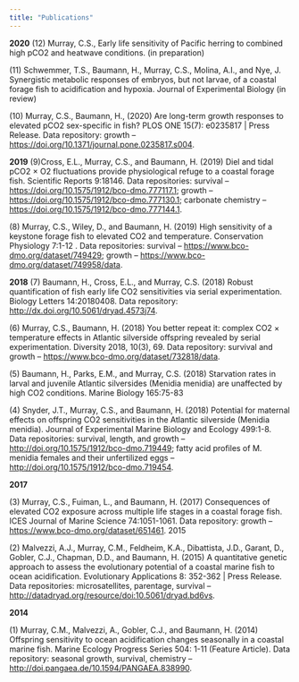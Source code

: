 ```yaml
---
title: "Publications"
---
```


**2020**
(12) Murray, C.S., Early life sensitivity of Pacific herring to combined high pCO2 and heatwave conditions. (in preparation)

(11) Schwemmer, T.S., Baumann, H., Murray, C.S., Molina, A.I., and Nye, J. Synergistic metabolic responses of embryos, but not larvae, of a coastal forage fish to acidification and hypoxia. Journal of Experimental Biology (in review)

(10) Murray, C.S., Baumann, H., (2020) Are long-term growth responses to elevated pCO2 sex-specific in fish? PLOS ONE 15(7): e0235817 | Press Release.
Data repository: growth – https://doi.org/10.1371/journal.pone.0235817.s004.

**2019**
(9)Cross, E.L., Murray, C.S., and Baumann, H. (2019) Diel and tidal pCO2 × O2 fluctuations provide physiological refuge to a coastal forage fish. Scientific Reports 9:18146.
Data repositories:  survival – https://doi.org/10.1575/1912/bco-dmo.777117.1; growth – https://doi.org/10.1575/1912/bco-dmo.777130.1;  carbonate chemistry – https://doi.org/10.1575/1912/bco-dmo.777144.1.

(8) Murray, C.S., Wiley, D., and Baumann, H. (2019) High sensitivity of a keystone forage fish to elevated CO2 and temperature. Conservation Physiology 7:1-12 .
Data repositories: survival – https://www.bco-dmo.org/dataset/749429; growth – https://www.bco-dmo.org/dataset/749958/data.

**2018**
(7) Baumann, H., Cross, E.L., and Murray, C.S. (2018) Robust quantification of fish early life CO2 sensitivities via serial experimentation. Biology Letters 14:20180408.
Data repository:  http://dx.doi.org/10.5061/dryad.4573j74.

(6) Murray, C.S., Baumann, H. (2018) You better repeat it: complex CO2 × temperature effects in Atlantic silverside offspring revealed by serial experimentation. Diversity 2018, 10(3), 69.
Data repository: survival and growth – https://www.bco-dmo.org/dataset/732818/data.

(5) Baumann, H., Parks, E.M., and Murray, C.S. (2018) Starvation rates in larval and juvenile Atlantic silversides (Menidia menidia) are unaffected by high CO2 conditions. Marine Biology 165:75-83

(4) Snyder, J.T., Murray, C.S., and Baumann, H. (2018) Potential for maternal effects on offspring CO2 sensitivities in the Atlantic silverside (Menidia menidia). Journal of Experimental Marine Biology and Ecology 499:1-8.
Data repositories: survival, length, and growth – http://doi.org/10.1575/1912/bco-dmo.719449; fatty acid profiles of M. menidia females and their unfertilized eggs – http://doi.org/10.1575/1912/bco-dmo.719454.

**2017**

(3) Murray, C.S., Fuiman, L., and Baumann, H. (2017) Consequences of elevated CO2 exposure across multiple life stages in a coastal forage fish. ICES Journal of Marine Science 74:1051-1061.
Data repository: growth – https://www.bco-dmo.org/dataset/651461.
2015

(2) Malvezzi, A.J., Murray, C.M., Feldheim, K.A., Dibattista, J.D., Garant, D., Gobler, C.J., Chapman, D.D., and Baumann, H. (2015) A quantitative genetic approach to assess the evolutionary potential of a coastal marine fish to ocean acidification. Evolutionary Applications 8: 352-362 | Press Release.
Data repositories: microsatellites, parentage, survival – http://datadryad.org/resource/doi:10.5061/dryad.bd6vs.

**2014**

(1) Murray, C.M., Malvezzi, A., Gobler, C.J., and Baumann, H. (2014) Offspring sensitivity to ocean acidification changes seasonally in a coastal marine fish. Marine Ecology Progress Series 504: 1-11 (Feature Article).
Data repository: seasonal growth, survival, chemistry – http://doi.pangaea.de/10.1594/PANGAEA.838990.
